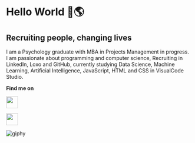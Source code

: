 # Hello World 👋🌎

## Recruiting people, changing lives

I am a Psychology graduate with MBA in Projects
Management in progress. I am passionate about
programming and computer science, Recruiting in LinkedIn, Loxo and GitHub, currently studying Data Science, Machine Learning, Artificial Intelligence, JavaScript, HTML and CSS in VisualCode Studio.

**Find me on**

<p align="left"> <a href="https://www.linkedin.com/in/josecneto2" target="_blank" rel="noreferrer"><img src="https://raw.githubusercontent.com/danielcranney/readme-generator/main/public/icons/socials/linkedin.svg" width="32" height="32"/></a> 
 
<a href="https://www.twitter.com/jzcstllnnt" target="_blank" rel="noreferrer"><img src="https://raw.githubusercontent.com/danielcranney/readme-generator/main/public/icons/socials/twitter.svg" width="32" height="32" /></a></p>

![giphy](https://user-images.githubusercontent.com/91694294/166316388-5e2ceb72-d18c-447d-a54d-cc5c5a8a4b1f.gif)
